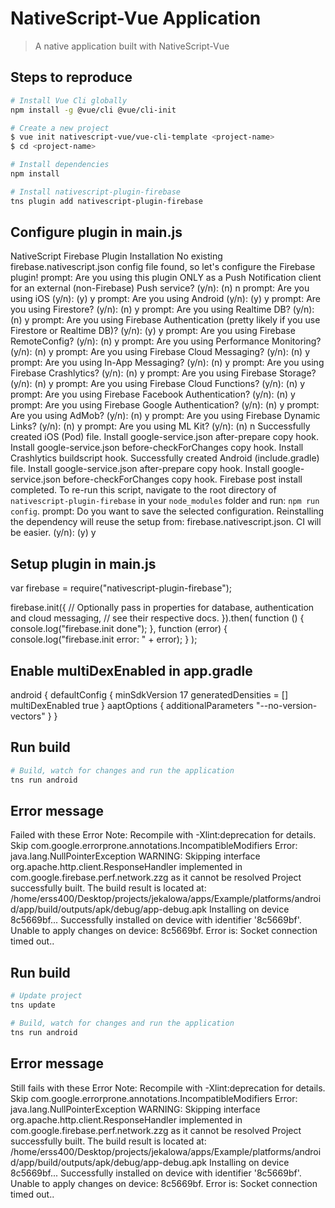 # NativeScript-Vue Application

> A native application built with NativeScript-Vue

## Steps to reproduce

``` bash
# Install Vue Cli globally
npm install -g @vue/cli @vue/cli-init

# Create a new project
$ vue init nativescript-vue/vue-cli-template <project-name>
$ cd <project-name>

# Install dependencies
npm install

# Install nativescript-plugin-firebase
tns plugin add nativescript-plugin-firebase
```

## Configure plugin in main.js

NativeScript Firebase Plugin Installation
No existing firebase.nativescript.json config file found, so let's configure the Firebase plugin!
prompt: Are you using this plugin ONLY as a Push Notification client for an external (non-Firebase) Push service? (y/n):  (n) n
prompt: Are you using iOS (y/n):  (y) y
prompt: Are you using Android (y/n):  (y) y
prompt: Are you using Firestore? (y/n):  (n) y
prompt: Are you using Realtime DB? (y/n):  (n) y
prompt: Are you using Firebase Authentication (pretty likely if you use Firestore or Realtime DB)? (y/n):  (y) y
prompt: Are you using Firebase RemoteConfig? (y/n):  (n) y
prompt: Are you using Performance Monitoring? (y/n):  (n) y
prompt: Are you using Firebase Cloud Messaging? (y/n):  (n) y
prompt: Are you using In-App Messaging? (y/n):  (n) y
prompt: Are you using Firebase Crashlytics? (y/n):  (n) y
prompt: Are you using Firebase Storage? (y/n):  (n) y
prompt: Are you using Firebase Cloud Functions? (y/n):  (n) y
prompt: Are you using Firebase Facebook Authentication? (y/n):  (n) y
prompt: Are you using Firebase Google Authentication? (y/n):  (n) y
prompt: Are you using AdMob? (y/n):  (n) y
prompt: Are you using Firebase Dynamic Links? (y/n):  (n) y
prompt: Are you using ML Kit? (y/n):  (n) n
Successfully created iOS (Pod) file.
Install google-service.json after-prepare copy hook.
Install google-service.json before-checkForChanges copy hook.
Install Crashlytics buildscript hook.
Successfully created Android (include.gradle) file.
Install google-service.json after-prepare copy hook.
Install google-service.json before-checkForChanges copy hook.
Firebase post install completed. To re-run this script, navigate to the root directory of `nativescript-plugin-firebase` in your `node_modules` folder and run: `npm run config`.
prompt: Do you want to save the selected configuration. Reinstalling the dependency will reuse the setup from: firebase.nativescript.json. CI will be easier. (y/n):  (y) y

## Setup plugin in main.js

var firebase = require("nativescript-plugin-firebase");

firebase.init({
  // Optionally pass in properties for database, authentication and cloud messaging,
  // see their respective docs.
}).then(
    function () {
      console.log("firebase.init done");
    },
    function (error) {
      console.log("firebase.init error: " + error);
    }
);

## Enable multiDexEnabled in app.gradle

android {
  defaultConfig {
    minSdkVersion 17
    generatedDensities = []
    multiDexEnabled true
  }
  aaptOptions {
    additionalParameters "--no-version-vectors"
  }
}

## Run build

``` bash
# Build, watch for changes and run the application
tns run android
```
## Error message

Failed with these Error
Note: Recompile with -Xlint:deprecation for details.
Skip com.google.errorprone.annotations.IncompatibleModifiers
        Error: java.lang.NullPointerException
WARNING: Skipping interface org.apache.http.client.ResponseHandler implemented in com.google.firebase.perf.network.zzg as it cannot be resolved
Project successfully built.
The build result is located at: /home/erss400/Desktop/projects/jekalowa/apps/Example/platforms/android/app/build/outputs/apk/debug/app-debug.apk
Installing on device 8c5669bf...
Successfully installed on device with identifier '8c5669bf'.
Unable to apply changes on device: 8c5669bf. Error is: Socket connection timed out..

## Run build

``` bash
# Update project
tns update

# Build, watch for changes and run the application
tns run android
```

## Error message

Still fails with these Error
Note: Recompile with -Xlint:deprecation for details.
Skip com.google.errorprone.annotations.IncompatibleModifiers
        Error: java.lang.NullPointerException
WARNING: Skipping interface org.apache.http.client.ResponseHandler implemented in com.google.firebase.perf.network.zzg as it cannot be resolved
Project successfully built.
The build result is located at: /home/erss400/Desktop/projects/jekalowa/apps/Example/platforms/android/app/build/outputs/apk/debug/app-debug.apk
Installing on device 8c5669bf...
Successfully installed on device with identifier '8c5669bf'.
Unable to apply changes on device: 8c5669bf. Error is: Socket connection timed out..
